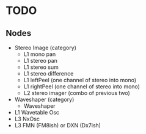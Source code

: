 # TODO

## Nodes
* Stereo Image (category)
    * L1 mono pan
    * L1 stereo pan
    * L1 stereo sum
    * L1 stereo difference
    * L1 leftPeel  (one channel of stereo into mono)
    * L1 rightPeel (one channel of stereo into mono)
    * L2 stereo imager (combo of previous two)
* Waveshaper (category)
    * Waveshaper<waveshapeFn>
* L1 Wavetable Osc
* L3 NxOsc
* L3 FMN (FM8ish) or DXN (Dx7ish)